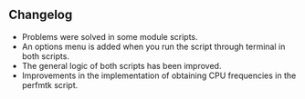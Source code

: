 ## Changelog

- Problems were solved in some module scripts.
- An options menu is added when you run the script through terminal in both scripts.
- The general logic of both scripts has been improved.
- Improvements in the implementation of obtaining CPU frequencies in the perfmtk script.
